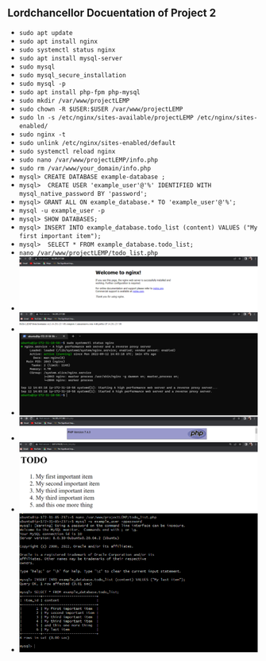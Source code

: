 ## Lordchancellor Docuentation of Project 2

- `sudo apt update`
- `sudo apt install nginx`
- `sudo systemctl status nginx`
- `sudo apt install mysql-server`
- `sudo mysql`
- `sudo mysql_secure_installation`
- `sudo mysql -p`
- `sudo apt install php-fpm php-mysql`
- `sudo mkdir /var/www/projectLEMP`
- `sudo chown -R $USER:$USER /var/www/projectLEMP`
- `sudo ln -s /etc/nginx/sites-available/projectLEMP /etc/nginx/sites-enabled/`
- `sudo nginx -t`
- `sudo unlink /etc/nginx/sites-enabled/default`
- `sudo systemctl reload nginx`
- `sudo nano /var/www/projectLEMP/info.php`
- `sudo rm /var/www/your_domain/info.php`
- `mysql> CREATE DATABASE example-database ;`
- `mysql>  CREATE USER 'example_user'@'%' IDENTIFIED WITH mysql_native_password BY 'password';`
- `mysql> GRANT ALL ON example_database.* TO 'example_user'@'%';`
- `mysql -u example_user -p`
- `mysql> SHOW DATABASES;`
- `mysql> INSERT INTO example_database.todo_list (content) VALUES ("My first important item");`
- `mysql>  SELECT * FROM example_database.todo_list;`
- `nano /var/www/projectLEMP/todo_list.php`
- ![Capture](./Images/Capture.PNG)
- ![Hello Lemp](./Images/Hello%20LEMP.PNG)
- ![nginx status.png](./Images/nginx%20status.PNG)
- ![PHP version 7.4.3](./Images/PHP%20Version%207.4.3.PNG)
- ![first to do list](./Images/To%20Do%20List.PNG)
- ![updated to do list](./Images/To-do.PNG)